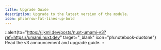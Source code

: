 ```yaml
---
title: Upgrade Guide
description: Upgrade to the latest version of the module.
icon: ph:arrow-fat-lines-up-bold
---
```


::alert{to="https://ijkml.dev/posts/nuxt-umami-v3?ref=https://umami.nuxt.dev" target="_blank" icon="ph:notebook-duotone"}
  Read the v3 announcement and upgrade guide.
::
